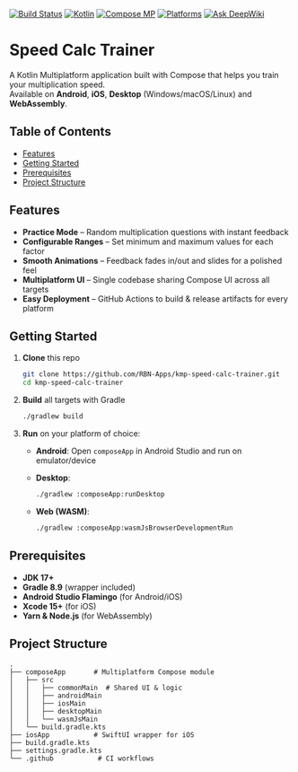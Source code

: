 [![Build Status](https://github.com/RBN-Apps/kmp-speed-calc-trainer/actions/workflows/build.yml/badge.svg)](https://github.com/RBN-Apps/kmp-speed-calc-trainer/actions)
[![Kotlin](https://img.shields.io/badge/Kotlin-2.1.0-blue.svg?style=flat-square)](https://kotlinlang.org)
[![Compose MP](https://img.shields.io/badge/Compose%20MP-1.7.0-purple.svg?style=flat-square)](https://github.com/JetBrains/compose-multiplatform)
[![Platforms](https://img.shields.io/badge/Targets-Android%20|%20iOS%20|%20Desktop%20|%20WASM-lightgrey.svg?style=flat-square)](#features)
[![Ask DeepWiki](https://deepwiki.com/badge.svg)](https://deepwiki.com/RBN-Apps/kmp-speed-calc-trainer)

# Speed Calc Trainer

A Kotlin Multiplatform application built with Compose that helps you train your multiplication speed.  
Available on **Android**, **iOS**, **Desktop** (Windows/macOS/Linux) and **WebAssembly**.

## Table of Contents

- [Features](#features)  
- [Getting Started](#getting-started)  
- [Prerequisites](#prerequisites) 
- [Project Structure](#project-structure)  

## Features

- **Practice Mode** – Random multiplication questions with instant feedback  
- **Configurable Ranges** – Set minimum and maximum values for each factor  
- **Smooth Animations** – Feedback fades in/out and slides for a polished feel  
- **Multiplatform UI** – Single codebase sharing Compose UI across all targets  
- **Easy Deployment** – GitHub Actions to build & release artifacts for every platform  

## Getting Started

1. **Clone** this repo  
   ```bash
   git clone https://github.com/RBN-Apps/kmp-speed-calc-trainer.git
   cd kmp-speed-calc-trainer
   ```

2. **Build** all targets with Gradle

   ```bash
   ./gradlew build
   ```
3. **Run** on your platform of choice:

   * **Android**: Open `composeApp` in Android Studio and run on emulator/device
   * **Desktop**:

     ```bash
     ./gradlew :composeApp:runDesktop
     ```
   * **Web (WASM)**:

     ```bash
     ./gradlew :composeApp:wasmJsBrowserDevelopmentRun
     ```

## Prerequisites

* **JDK 17+**
* **Gradle 8.9** (wrapper included)
* **Android Studio Flamingo** (for Android/iOS)
* **Xcode 15+** (for iOS)
* **Yarn & Node.js** (for WebAssembly)

## Project Structure

```
.
├── composeApp       # Multiplatform Compose module
│   ├── src
│   │   ├── commonMain  # Shared UI & logic
│   │   ├── androidMain
│   │   ├── iosMain
│   │   ├── desktopMain
│   │   └── wasmJsMain
│   └── build.gradle.kts
├── iosApp           # SwiftUI wrapper for iOS
├── build.gradle.kts
├── settings.gradle.kts
└── .github           # CI workflows
```

